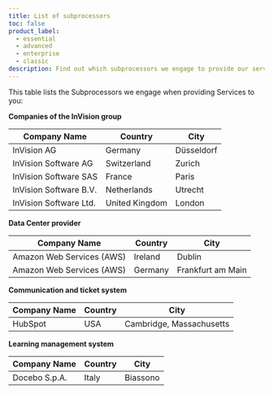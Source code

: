```yaml
---
title: List of subprocessors
toc: false
product_label:
  - essential
  - advanced
  - enterprise
  - classic
description: Find out which subprocessors we engage to provide our services.
---
```


This table lists the Subprocessors we engage when providing Services to you:

**Companies of the InVision group**

| Company Name           | Country        | City       |
| ---------------------- | -------------- | ---------- |
| InVision AG            | Germany        | Düsseldorf |
| InVision Software AG   | Switzerland    | Zurich     |
| InVision Software SAS  | France         | Paris      |
| InVision Software B.V. | Netherlands    | Utrecht    |
| InVision Software Ltd. | United Kingdom | London     |

**Data Center provider**

| Company Name              | Country | City              |
| ------------------------- | ------- | ----------------- |
| Amazon Web Services (AWS) | Ireland | Dublin            |
| Amazon Web Services (AWS) | Germany | Frankfurt am Main |

**Communication and ticket system**

| Company Name | Country | City                     |
| ------------ | ------- | ------------------------ |
| HubSpot      | USA     | Cambridge, Massachusetts |

**Learning management system**

| Company Name  | Country | City     |
| ------------- | ------- | -------- |
| Docebo S.p.A. | Italy   | Biassono |
